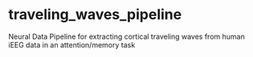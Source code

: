 # traveling_waves_pipeline
Neural Data Pipeline for extracting cortical traveling waves from human iEEG data in an attention/memory task
